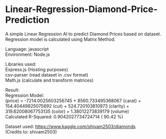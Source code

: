 # Linear-Regression-Diamond-Price-Prediction
A simple Linear Regression AI to predict Diamond Prices based on dataset.  
Regression model is calculated using Matrix Method.

Language: javascript  
Environment: Node.js  

Libraries used:  
Express.js (Hosting purposes)  
csv-parser (read dataset in .csv format)  
Math.js (calculate and transform matrices)  

Result:  
Regression Model:  
(price) =  -7214.0025603256745  +  8560.733495368067 (carat) +  154.40449825075692 (cut) +  524.720103810973 (clarity) +  319.62008067753135 (color) +  1.38012273839179 (volume)  
Calculated R-Squared: 0.9042027734724714 ( 90.42 %)  

Dataset used: https://www.kaggle.com/shivam2503/diamonds  
(Credits to: shivam2503)
